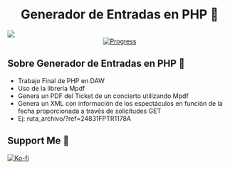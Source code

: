<div align="center">
<h1 align="center">Generador de Entradas en PHP 🤍</h1>
</div>
<img src="https://res.cloudinary.com/dlddsebry/image/upload/v1694103120/Cristina_3_tpn386.png">
<div align="center">
   <a href="https://github.com/cristinamateos11/Generador-de-Entradas">
      <img src="https://progress-bar.dev/100/" alt="Progress">
    </a>
</div>

## Sobre Generador de Entradas en PHP 🤍
- Trabajo Final de PHP en DAW
- Uso de la librería Mpdf
- Genera un PDF del Ticket de un concierto utilizando Mpdf
- Genera un XML con información de los espectáculos en función de la fecha proporcionada a través de solicitudes GET
- Ej: ruta_archivo/?ref=24831FPTR1178A


## Support Me 🤍
[![Ko-fi](https://img.shields.io/badge/Ko--fi-Support-orange?style=for-the-badge&logo=ko-fi&logoColor=white&color=ff69b4)](https://ko-fi.com/cristinamateos11)
